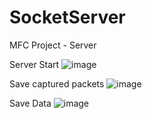 # SocketServer
MFC Project - Server

Server Start
![image](https://user-images.githubusercontent.com/52357235/172307829-12788cb5-46a3-4696-b92e-43852ce34470.png)

Save captured packets
![image](https://user-images.githubusercontent.com/52357235/172307862-3a258499-66ae-43c2-8959-b7918970f614.png)

Save Data
![image](https://user-images.githubusercontent.com/52357235/172307991-ef3f4140-5951-4828-87d7-f7347c8e7c11.png)
